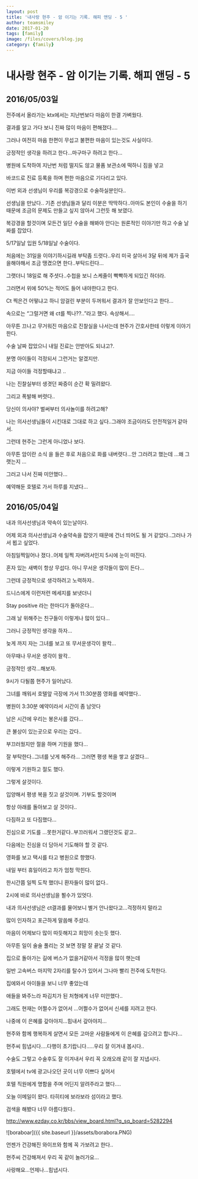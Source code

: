 ```yaml
---
layout: post
title: '내사랑 현주 - 암 이기는 기록. 해피 앤딩 - 5 ' 
author: teamsmiley 
date: 2017-01-20
tags: [family]
image: /files/covers/blog.jpg
category: {family}
---
```


# 내사랑 현주 - 암 이기는 기록. 해피 앤딩 - 5

## 2016/05/03일 

전주에서 올라가는 ktx에서는 지난번보다 마음이 한결 가벼웠다.

결과를 알고 가다 보니 진짜 많이 마음이 편해졌다….

그러나 여전히 마음 한편이 무섭고 불편한 마음이 있는것도 사실이다.

긍정적인 생각을 하려고 한다...마구마구 하려고 한다…

병원에 도착하여 지난번 처럼 떨지도 않고 물품 보관소에 떡하니 짐을 넣고

바코드로 진료 등록을 하며 편한 마음으로 기다리고 있다.

이번 외과 선생님이 우리를 복강경으로 수술하실분인다..

선생님을 만났다.. 기존 선생님들과 달리 이분은  딱딱하다..아마도 본인이 수술을 하기 때문에 조금의 문제도 만들고 싶지 않아서 그런듯 해 보였다.

복강경을 할것이며 모든건 일단 수술을 해봐야 안다는 원론적인 이야기만 하고 수술 날짜를 잡았다. 

5/17일날 입원 5/18일날 수술이다.

처음에는 31일을 이야기하시길래 부탁좀 드렷다..우리 미국 살아서  3달 뒤에 제가 출국을해야해서 조금 땡겼으면 한다..부탁드린다…

그랫더니 18일로 해 주셧다..수첩을 보니 스케줄이 빡빡하게 되있긴 하더라.

그러면서 위에 50%는 적어도 들어 내야한다고 한다.

Ct 찍은건 어떻냐고 하니 암걸린 부분이 두꺼워서 결과가 잘 안보인다고 한다…

속으로는 “그럴거면 왜  ct를 찍나??..”라고 했다. 속상해서....

아무튼 끄나고 무거워진 마음으로 진찰실을 나서는데 현주가 간호사한테 이렇게 이야기한다.

수술 날짜 잡았으니 내일 진료는 안받아도 되냐고?.

분명 아이들이 걱정되서 그런거는 알겠지만. 

지금 아이들 걱정할때냐고 ..

나는 진찰실부터 생겻던 짜증이 순간 확 밀려왔다.

그리고 폭발해 버렷다..

당신이 의사야? 벌써부터 의사놀이를 하려고해?

나는 의사선생님들이 시킨대로 그대로 하고 싶다..그래야 조금이라도 안전적일거 같아서.

그런데 현주는 그런게 아니었나 보다.

아무튼 암이란 소식 을 들은 후로 처음으로 화를 내버렷다...안 그러려고 했는데 ...왜 그랫는지 …

그러고 나서 진짜 미안했다…

예약해둔 호텔로 가서 하루를 지냈다…

## 2016/05/04일    

내과 의사선생님과 약속이 있는날이다.

어제 외과 의사선생님과 수술약속을 잡앗기 때문에 건너 띄어도 될 거 같았다..그러나 가서 뵙고 싶었다. 

아침일찍일어나 졌다..어제 일찍 자버려서인지 5시에 눈이 떠진다.

혼자 있는 새벽이 항상 무섭다.  아니 무서운 생각들이 많이 든다…

그런데 긍정적으로 생각하려고 노력하자..

드니스에게 이런저런 메세지를 보냇더니 

Stay positive 라는 한마디가 돌아온다…

그래 날 위해주는 친구들이 이렇게나 많이 있다…

그러니 긍정적인 생각을 하자…

늦게 까지 자는 그녀를 보고 또 무서운생각이 왈칵…

아무때나 무서운 생각이 왈칵..

긍정적인 생각...해보자.

9시가 다될쯤 현주가 일어났다.

그녀를 깨워서 호텔앞 극장에 가서 11:30분쯤 영화를 예약했다..

병원이 3:30분 예약이라서 시간이 좀 남앗다 

남은 시간에 우리는 봉은사를 갔다…

큰 불상이 있는곳으로 우리는 갔다..

부끄러웠지만 절을 하며 기원을 했다…

잘 부탁한다..그녀를 낫게 해주라… 그러면 평생 복을 쌓고 살겠다…

이렇게 기원하고 절도 했다.

그렇게 살것이다.

입양해서 평생 복을 짓고 살것이며. 기부도 할것이며 

항상 아래를 돌아보고 살 것이다..

다짐하고 또 다짐했다…

진심으로 기도를 ...못한거같다..부끄러워서 그랬던것도 같고..

다음에는 진심을 더 담아서 기도해야 할 것 같다.

영화를 보고 택시를 타고 병원으로 향했다.

내일 부터 휴일이라고 차가 엄청 막힌다.

한시간쯤 일찍 도착 했더니  환자들이 많이 없다..

2시에 바로 의사선생님을 뵐수가 있엇다.

내과 의사선생님은  ct결과를 물어보니 별거 안나왔다고...걱정하지 말라고 

많이 인자하고 포근하게  말씀해 주셨다.

마음이 어제보다 많이 따듯해지고 희망이 솟는듯 했다.

아무튼 일이 술술 풀리는 것 보면 정말 잘 끝날 것 같다.

집으로 돌아가는 길에 버스가 없을거같아서 걱정을 많이 햇는데 

일반 고속버스 마지막 2자리를 탈수가 있어서 그나마 빨리 전주에 도착한다.

집에와서 아이들을 보니 너무 좋았는데 

애들을 봐주느라 파김치가 된 처형에게 너무 미안했다..

그래도 현재는 어쩔수가 없어서 ...어쩔수가 없어서 신세를 지려고 한다.

나중에 이 은혜를 갚아야지...힘내서 갚아야지…

현주와 함께 행복하게 살면서 모든 고마운 사람들에게 이 은혜를 갚으려고 합니다…

현주씨 힘냅시다….다행이 초기랍니다…..우리 잘 이겨내 봅시다..

수술도 그렇고 수술후도 잘 이겨내서 우리 꼭 오래오래 같이 잘 지냅시다.

호텔에서 tv에 광고나오던 곳이 너무 이쁘다 싶어서 

호텔 직원에게 명함을 주며 어딘지 알려주라고 했다….

오늘 이메일이 왔다. 타히티에 보라보라 섬이라고 했다.

검색을 해봤다 너무 아름다웠다..

http://www.ezday.co.kr/bbs/view_board.html?q_sq_board=5282294

![boraboar]({{ site.baseurl }}/assets/borabora.PNG)


언젠가 건강해진 와이프와 함께 꼭 가보려고 한다..

현주씨 건강해져서 우리 꼭 같이 놀러가요…

사랑해요...언제나...힘냅시다.